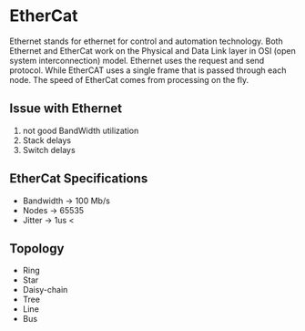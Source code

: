 # EtherCat
Ethernet stands for ethernet for control and automation technology.
Both Ethernet and EtherCat work on the Physical and Data Link layer in OSI (open system interconnection) model.
Ethernet uses the request and send protocol. While EtherCAT uses a single frame that is passed through each node. The speed of EtherCat comes from processing on the fly.


## Issue with Ethernet
1) not good BandWidth utilization
2) Stack delays
3) Switch delays

## EtherCat Specifications
- Bandwidth -> 100 Mb/s
- Nodes     -> 65535
- Jitter    -> 1us <

## Topology
- Ring
- Star
- Daisy-chain
- Tree
- Line
- Bus
